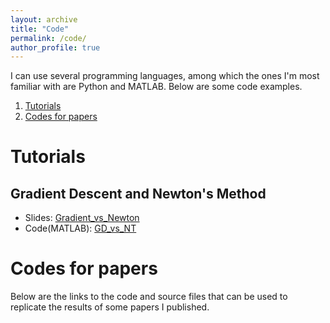 ```yaml
---
layout: archive
title: "Code"
permalink: /code/
author_profile: true
---
```


I can use several programming languages, among which the ones I'm most familiar with are Python and MATLAB. Below are some code examples.

1. [Tutorials](#tutorials)
2. [Codes for papers](#codes-for-papers)

# Tutorials

## Gradient Descent and Newton's Method
+ Slides: [Gradient_vs_Newton](../files/Codes/GD_vs_NT/Gradient_descent_vs_Newton_method.pdf)
+ Code(MATLAB): [GD_vs_NT](../files/Codes/GD_vs_NT/Compare.m)

# Codes for papers

Below are the links to the code and source files that can be used to replicate the results of some papers I published.




